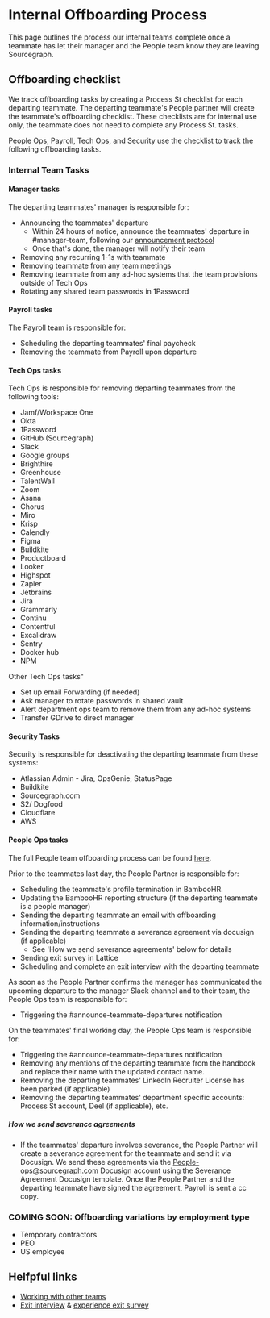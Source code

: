 # Internal Offboarding Process

This page outlines the process our internal teams complete once a teammate has let their manager and the People team know they are leaving Sourcegraph.

## Offboarding checklist

We track offboarding tasks by creating a Process St checklist for each departing teammate. The departing teammate's People partner will create the teammate's offboarding checklist. These checklists are for internal use only, the teammate does not need to complete any Process St. tasks.

People Ops, Payroll, Tech Ops, and Security use the checklist to track the following offboarding tasks.

### Internal Team Tasks

#### Manager tasks

The departing teammates' manager is responsible for:

- Announcing the teammates' departure
  - Within 24 hours of notice, announce the teammates' departure in #manager-team, following our [announcement protocol](../../../../company-info-and-process/communication/announcements.md#departures)
  - Once that's done, the manager will notify their team
- Removing any recurring 1-1s with teammate
- Removing teammate from any team meetings
- Removing teammate from any ad-hoc systems that the team provisions outside of Tech Ops
- Rotating any shared team passwords in 1Password

#### Payroll tasks

The Payroll team is responsible for:

- Scheduling the departing teammates' final paycheck
- Removing the teammate from Payroll upon departure

#### Tech Ops tasks

Tech Ops is responsible for removing departing teammates from the following tools:

- Jamf/Workspace One
- Okta
- 1Password
- GitHub (Sourcegraph)
- Slack
- Google groups
- Brighthire
- Greenhouse
- TalentWall
- Zoom
- Asana
- Chorus
- Miro
- Krisp
- Calendly
- Figma
- Buildkite
- Productboard
- Looker
- Highspot
- Zapier
- Jetbrains
- Jira
- Grammarly
- Continu
- Contentful
- Excalidraw
- Sentry
- Docker hub
- NPM

Other Tech Ops tasks"

- Set up email Forwarding (if needed)
- Ask manager to rotate passwords in shared vault
- Alert department ops team to remove them from any ad-hoc systems
- Transfer GDrive to direct manager

#### Security Tasks

Security is responsible for deactivating the departing teammate from these systems:

- Atlassian Admin - Jira, OpsGenie, StatusPage
- Buildkite
- Sourcegraph.com
- S2/ Dogfood
- Cloudflare
- AWS

#### People Ops tasks

The full People team offboarding process can be found [here](https://docs.google.com/document/d/13dkDp2P-f1GGotxONdObB918TybxYFDK4t6N0avcpPo/edit#).

Prior to the teammates last day, the People Partner is responsible for:

- Scheduling the teammate's profile termination in BambooHR.
- Updating the BambooHR reporting structure (if the departing teammate is a people manager)
- Sending the departing teammate an email with offboarding information/instructions
- Sending the departing teammate a severance agreement via docusign (if applicable)
  - See 'How we send severance agreements' below for details
- Sending exit survey in Lattice
- Scheduling and complete an exit interview with the departing teammate

As soon as the People Partner confirms the manager has communicated the upcoming departure to the manager Slack channel and to their team, the People Ops team is responsible for:
- Triggering the #announce-teammate-departures notification

On the teammates' final working day, the People Ops team is responsible for:
- Triggering the #announce-teammate-departures notification
- Removing any mentions of the departing teammate from the handbook and replace their name with the updated contact name.
- Removing the departing teammates' LinkedIn Recruiter License has been parked (if applicable)
- Removing the departing teammates' department specific accounts: Process St account, Deel (if applicable), etc.

##### How we send severance agreements

- If the teammates' departure involves severance, the People Partner will create a severance agreement for the teammate and send it via Docusign.
  We send these agreements via the People-ops@sourcegraph.com Docusign account using the Severance Agreement Docusign template. Once the People Partner and the departing teammate have signed the agreement, Payroll is sent a cc copy.

### COMING SOON: Offboarding variations by employment type

- Temporary contractors
- PEO
- US employee

## Helfpful links

- [Working with other teams](working-with-other-teams.md)
- [Exit interview](../process/leaving.md#exit-interviews) & [experience exit survey](../process/teammate-sentiment/exit-survey.md)
